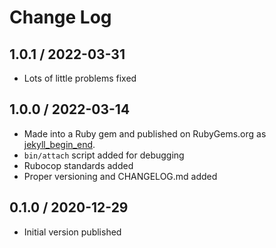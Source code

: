 # Change Log

## 1.0.1 / 2022-03-31

* Lots of little problems fixed

## 1.0.0 / 2022-03-14

* Made into a Ruby gem and published on RubyGems.org as [jekyll_begin_end](https://rubygems.org/gems/jekyll_begin_end).
* `bin/attach` script added for debugging
* Rubocop standards added
* Proper versioning and CHANGELOG.md added

## 0.1.0 / 2020-12-29

* Initial version published
